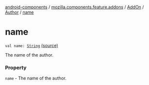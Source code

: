 [android-components](../../../index.md) / [mozilla.components.feature.addons](../../index.md) / [AddOn](../index.md) / [Author](index.md) / [name](./name.md)

# name

`val name: `[`String`](https://kotlinlang.org/api/latest/jvm/stdlib/kotlin/-string/index.html) [(source)](https://github.com/mozilla-mobile/android-components/blob/master/components/feature/addons/src/main/java/mozilla/components/feature/addons/AddOn.kt#L65)

The name of the author.

### Property

`name` - The name of the author.